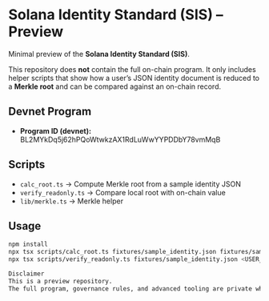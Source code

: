 # Solana Identity Standard (SIS) – Preview

Minimal preview of the **Solana Identity Standard (SIS)**.

This repository does **not** contain the full on-chain program.
It only includes helper scripts that show how a user’s JSON identity
document is reduced to a **Merkle root** and can be compared against
an on-chain record.

## Devnet Program
- **Program ID (devnet):** BL2MYkDq5j62hPQoWtwkzAX1RdLuWwYYPDDbY78vmMqB

## Scripts
- `calc_root.ts` → Compute Merkle root from a sample identity JSON
- `verify_readonly.ts` → Compare local root with on-chain value
- `lib/merkle.ts` → Merkle helper

## Usage
```bash
npm install
npx tsx scripts/calc_root.ts fixtures/sample_identity.json fixtures/sample_identity.root.txt
npx tsx scripts/verify_readonly.ts fixtures/sample_identity.json <USER_PUBKEY>

Disclaimer
This is a preview repository.
The full program, governance rules, and advanced tooling are private while SIS is in early phase.